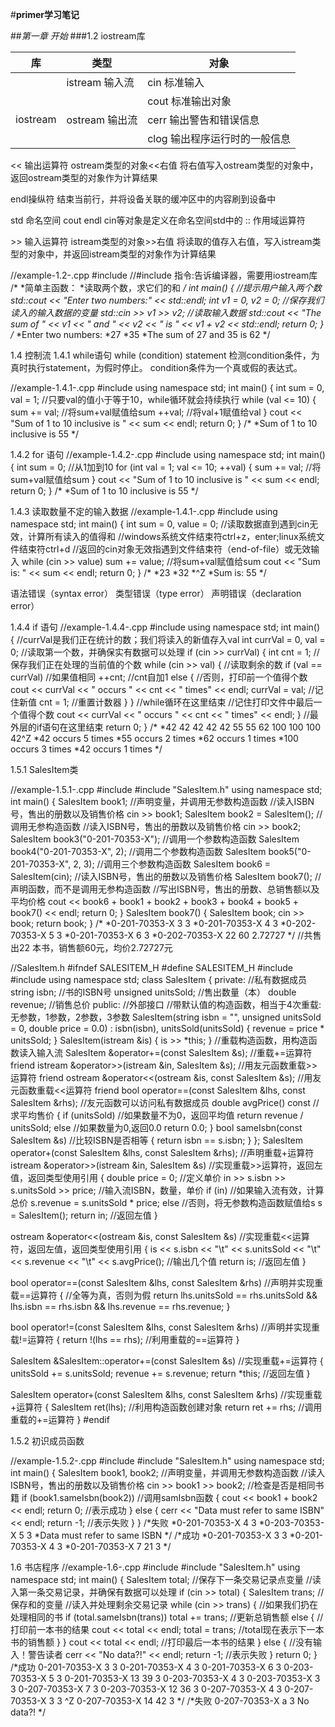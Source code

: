 #**primer学习笔记**

##*第一章 开始*
###1.2 iostream库

| 库       | 类型           | 对象                          |
| -------- | -------------- | ----------------------------- |
|          | istream 输入流 | cin 标准输入                  |
|          |                | cout 标准输出对象             |
| iostream | ostream 输出流 | cerr 输出警告和错误信息       |
|          |                | clog 输出程序运行时的一般信息 |

<< 输出运算符
ostream类型的对象<<右值
将右值写入ostream类型的对象中，返回ostream类型的对象作为计算结果

endl操纵符 结束当前行，并将设备关联的缓冲区中的内容刷到设备中

std 命名空间 cout endl cin等对象是定义在命名空间std中的
:: 作用域运算符

\>> 输入运算符
istream类型的对象>>右值
将读取的值存入右值，写入istream类型的对象中，并返回istream类型的对象作为计算结果

//example-1.2-.cpp
#include <iostream> //#include 指令:告诉编译器，需要用iostream库
/*
 *简单主函数：
 *读取两个数，求它们的和
 */
int main()
{
    //提示用户输入两个数
    std::cout << "Enter two numbers:" << std::endl;
    int v1 = 0, v2 = 0;   //保存我们读入的输入数据的变量
    std::cin >> v1 >> v2; //读取输入数据
    std::cout << "The sum of " << v1 << " and " << v2
              << " is " << v1 + v2 << std::endl;
    return 0;
}
/*
 *Enter two numbers:
 *27
 *35
 *The sum of 27 and 35 is 62
 */

1.4 控制流
1.4.1 while语句
while (condition) statement
检测condition条件，为真时执行statement，为假时停止。
condition条件为一个真或假的表达式。

//example-1.4.1-.cpp
#include <iostream>
using namespace std;
int main()
{
    int sum = 0, val = 1;
    //只要val的值小于等于10，while循环就会持续执行
    while (val <= 10)
    {
        sum += val; //将sum+val赋值给sum
        ++val;      //将val+1赋值给val
    }
    cout << "Sum of 1 to 10 inclusive is "
         << sum << endl;
    return 0;
}
/*
 *Sum of 1 to 10 inclusive is 55
 */

 1.4.2 for 语句
 //example-1.4.2-.cpp
#include <iostream>
using namespace std;
int main()
{
    int sum = 0;
    //从1加到10
    for (int val = 1; val <= 10; ++val)
    {
        sum += val; //将sum+val赋值给sum
    }
    cout << "Sum of 1 to 10 inclusive is "
         << sum << endl;
    return 0;
}
/*
 *Sum of 1 to 10 inclusive is 55
 */

1.4.3 读取数量不定的输入数据
//example-1.4.1-.cpp
#include <iostream>
using namespace std;
int main()
{
    int sum = 0, value = 0;
    //读取数据直到遇到cin无效，计算所有读入的值得和
    //windows系统文件结束符ctrl+z，enter;linux系统文件结束符ctrl+d
    //返回的cin对象无效指遇到文件结束符（end-of-file）或无效输入
    while (cin >> value)
        sum += value; //将sum+val赋值给sum
    cout << "Sum is: "
         << sum << endl;
    return 0;
}
/*
 *23
 *32
 *^Z
 *Sum is: 55
 */

语法错误（syntax error）
类型错误（type error）
声明错误（declaration error）

1.4.4 if 语句
//example-1.4.4-.cpp
#include <iostream>
using namespace std;
int main()
{
    //currVal是我们正在统计的数；我们将读入的新值存入val
    int currVal = 0, val = 0;
    //读取第一个数，并确保实有数据可以处理
    if (cin >> currVal)
    {
        int cnt = 1; //保存我们正在处理的当前值的个数
        while (cin >> val)
        {                       //读取剩余的数
            if (val == currVal) //如果值相同
                ++cnt;          //cnt自加1
            else
            { //否则，打印前一个值得个数
                cout << currVal << " occurs "
                     << cnt << " times" << endl;
                currVal = val; //记住新值
                cnt = 1;       //重置计数器
            }
        } //while循环在这里结束
        //记住打印文件中最后一个值得个数
        cout << currVal << " occurs "
             << cnt << " times" << endl;
    } //最外层的if语句在这里结束
    return 0;
}
/*
 *42 42 42 42 42 55 55 62 100 100 100 42^Z
 *42 occurs 5 times
 *55 occurs 2 times
 *62 occurs 1 times
 *100 occurs 3 times
 *42 occurs 1 times
 */

 1.5.1 SalesItem类

//example-1.5.1-.cpp
#include <iostream>
#include "SalesItem.h"
using namespace std;
int main()
{
    SalesItem book1; //声明变量，并调用无参数构造函数
    //读入ISBN号，售出的册数以及销售价格
    cin >> book1;
    SalesItem book2 = SalesItem(); //调用无参构造函数
    //读入ISBN号，售出的册数以及销售价格
    cin >> book2;
    SalesItem book3("0-201-70353-X");       //调用一个参数构造函数
    SalesItem book4("0-201-70353-X", 2);    //调用二个参数构造函数
    SalesItem book5("0-201-70353-X", 2, 3); //调用三个参数构造函数
    SalesItem book6 = SalesItem(cin);       //读入ISBN号，售出的册数以及销售价格
    SalesItem book7();                      //声明函数，而不是调用无参构造函数
    //写出ISBN号，售出的册数、总销售额以及平均价格
    cout << book6 + book1 + book2 + book3 + book4 + book5 + book7() << endl;
    return 0;
}
SalesItem book7()
{
    SalesItem book;
    cin >> book;
    return book;
}
/*
 *0-201-70353-X 3 3
 *0-201-70353-X 4 3
 *0-202-70353-X 5 3
 *0-201-70353-X 6 3
 *0-202-70353-X   22      60      2.72727
 */
//共售出22 本书，销售额60元，均价2.72727元

//SalesItem.h
#ifndef SALESITEM_H
#define SALESITEM_H
#include <iostream>
#include <string>
using namespace std;
class SalesItem
{
private:                //私有数据成员
    string isbn;        //书的ISBN号
    unsigned unitsSold; //售出数量（本）
    double revenue;     //销售总价
public:                 //外部接口
                        //带默认值的构造函数，相当于4次重载:无参数，1参数，2参数，3参数
    SalesItem(string isbn = "", unsigned unitsSold = 0, double price = 0.0)
        : isbn(isbn), unitsSold(unitsSold)
    {
        revenue = price * unitsSold;
    }
    SalesItem(istream &is) { is >> *this; }                             //重载构造函数，用构造函数读入输入流
    SalesItem &operator+=(const SalesItem &s);                          //重载+=运算符
    friend istream &operator>>(istream &in, SalesItem &s);              //用友元函数重载>>运算符
    friend ostream &operator<<(ostream &is, const SalesItem &s);        //用友元函数重载<<运算符
    friend bool operator==(const SalesItem &lhs, const SalesItem &rhs); //友元函数可以访问私有数据成员
    double avgPrice() const                                             //求平均售价
    {
        if (unitsSold) //如果数量不为0，返回平均值
            return revenue / unitsSold;
        else //如果数量为0,返回0.0
            return 0.0;
    }
    bool sameIsbn(const SalesItem &s) //比较ISBN是否相等
    {
        return isbn == s.isbn;
    }
};
SalesItem operator+(const SalesItem &lhs, const SalesItem &rhs); //声明重载+运算符
istream &operator>>(istream &in, SalesItem &s)                   //实现重载>>运算符，返回左值，返回类型使用引用
{
    double price = 0;                     //定义单价
    in >> s.isbn >> s.unitsSold >> price; //输入流ISBN，数量，单价
    if (in)                               //如果输入流有效，计算总价
        s.revenue = s.unitsSold * price;
    else //否则，将无参数构造函数赋值给s
        s = SalesItem();
    return in; //返回左值
}

ostream &operator<<(ostream &is, const SalesItem &s) //实现重载<<运算符，返回左值，返回类型使用引用
{
    is << s.isbn << "\t" << s.unitsSold << "\t" << s.revenue << "\t" << s.avgPrice(); //输出几个值
    return is;                                                                        //返回左值
}

bool operator==(const SalesItem &lhs, const SalesItem &rhs) //声明并实现重载==运算符
{                                                           //全等为真，否则为假
    return lhs.unitsSold == rhs.unitsSold && lhs.isbn == rhs.isbn && lhs.revenue == rhs.revenue;
}

bool operator!=(const SalesItem &lhs, const SalesItem &rhs) //声明并实现重载!=运算符
{
    return !(lhs == rhs); //利用重载的==运算符
}

SalesItem &SalesItem::operator+=(const SalesItem &s) //实现重载+=运算符
{
    unitsSold += s.unitsSold;
    revenue += s.revenue;
    return *this; //返回左值
}

SalesItem operator+(const SalesItem &lhs, const SalesItem &rhs) //实现重载+运算符
{
    SalesItem ret(lhs); //利用构造函数创建对象
    return ret += rhs;  //调用重载的+=运算符
}
#endif


1.5.2 初识成员函数

//example-1.5.2-.cpp
#include <iostream>
#include "SalesItem.h"
using namespace std;
int main()
{
    SalesItem book1, book2; //声明变量，并调用无参数构造函数
    //读入ISBN号，售出的册数以及销售价格
    cin >> book1 >> book2;
    //检查是否是相同书籍
    if (book1.sameIsbn(book2)) //调用samIsbn函数
    {
        cout << book1 + book2 << endl;
        return 0; //表示成功
    }
    else
    {
        cerr << "Data must refer to same ISBN" << endl;
        return -1; //表示失败
    }
}
/*失败
 *0-201-70353-X 4 3
 *0-203-70353-X 5 3
 *Data must refer to same ISBN
*/
/*成功
 *0-201-70353-X 3 3
 *0-201-70353-X 4 3
 *0-201-70353-X   7       21      3
 */

1.6 书店程序
//example-1.6-.cpp
#include <iostream>
#include "SalesItem.h"
using namespace std;
int main()
{
    SalesItem total; //保存下一条交易记录点变量
    //读入第一条交易记录，并确保有数据可以处理
    if (cin >> total)
    {
        SalesItem trans; //保存和的变量
        //读入并处理剩余交易记录
        while (cin >> trans)
        {
            //如果我们扔在处理相同的书
            if (total.sameIsbn(trans))
                total += trans; //更新总销售额
            else
            {
                //打印前一本书的结果
                cout << total << endl;
                total = trans; //total现在表示下一本书的销售额
            }
        }
        cout << total << endl; //打印最后一本书的结果
    }
    else
    {
        //没有输入！警告读者
        cerr << "No data?!" << endl;
        return -1; //表示失败
    }
    return 0;
}
/*成功
0-201-70353-X 3 3
0-201-70353-X 4 3
0-201-70353-X 6 3
0-203-70353-X 5 3
0-201-70353-X   13      39      3
0-203-70353-X 4 3
0-203-70353-X 3 3
0-207-70353-X 7 3
0-203-70353-X   12      36      3
0-207-70353-X 4 3
0-207-70353-X 3 3
^Z
0-207-70353-X   14      42      3
 */
/*失败
0-207-70353-X a 3
No data?!
 */
